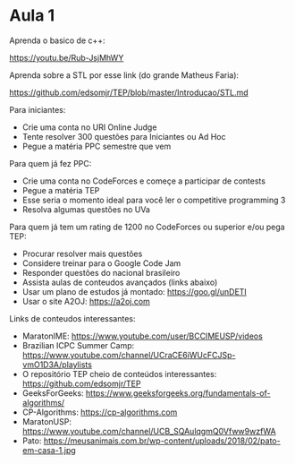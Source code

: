 # Aula 1

Aprenda o basico de c++:

https://youtu.be/Rub-JsjMhWY

Aprenda sobre a STL por esse link (do grande Matheus Faria):

https://github.com/edsomjr/TEP/blob/master/Introducao/STL.md

Para iniciantes:
 - Crie uma conta no URI Online Judge
 - Tente resolver 300 questões para Iniciantes ou Ad Hoc
 - Pegue a matéria PPC semestre que vem

Para quem já fez PPC:
 - Crie uma conta no CodeForces e começe a participar de contests
 - Pegue a matéria TEP
 - Esse seria o momento ideal para você ler o competitive programming 3
 - Resolva algumas questões no UVa

Para quem já tem um rating de 1200 no CodeForces ou superior e/ou pega TEP:
 - Procurar resolver mais questões
 - Considere treinar para o Google Code Jam
 - Responder questões do nacional brasileiro
 - Assista aulas de conteudos avançados (links abaixo)
 - Usar um plano de estudos já montado: https://goo.gl/unDETI
 - Usar o site A2OJ: https://a2oj.com

Links de conteudos interessantes:
 - MaratonIME: https://www.youtube.com/user/BCCIMEUSP/videos
 - Brazilian ICPC Summer Camp: https://www.youtube.com/channel/UCraCE6iWUcFCJSp-vmO1D3A/playlists
 - O repositório TEP cheio de conteúdos interessantes: https://github.com/edsomjr/TEP
 - GeeksForGeeks: https://www.geeksforgeeks.org/fundamentals-of-algorithms/
 - CP-Algorithms: https://cp-algorithms.com
 - MaratonUSP: https://www.youtube.com/channel/UCB_SQAulqgmQ0Vfww9wzfWA
 - Pato: https://meusanimais.com.br/wp-content/uploads/2018/02/pato-em-casa-1.jpg
